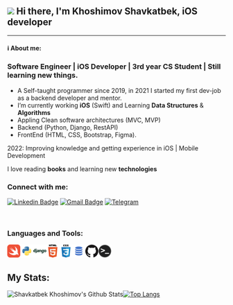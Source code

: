 ## <img src="https://c.tenor.com/SNL9_xhZl9oAAAAi/waving-hand-joypixels.gif" width="30px"> Hi there, I'm Khoshimov Shavkatbek, iOS developer

-----
#### ℹ️ About me: 
### Software Engineer | iOS Developer | 3rd year CS Student | Still learning new things.

- A Self-taught programmer since 2019, in 2021 I started my first dev-job as a backend developer and mentor.
- I’m currently working <b>iOS</b> (Swift) and Learning <b>Data Structures</b> & <b>Algorithms</b>
- Appling Clean software architectures (MVC, MVP)
- Backend (Python, Django, RestAPI)
- FrontEnd (HTML, CSS, Bootstrap, Figma).

2022: Improving knowledge and getting experience in iOS | Mobile Development

I love reading <b>books</b> and learning new <b>technologies</b>

### Connect with me:

[![Linkedin Badge](https://img.shields.io/badge/-LinkedIn-blue?style=flat-square&logo=Linkedin&logoColor=white&link=https://www.linkedin.com/in/yako-ism/)](https://www.linkedin.cn/in/shavkatbek-khoshimov-9857361b2) 
[![Gmail Badge](https://img.shields.io/badge/-Gmail-c14438?style=flat-square&logo=Gmail&logoColor=white&link=mailto:Alimov.Abdullokh8@gamil.com)](mailto:khashimov023@gmail.com) 
[![Telegram](https://img.shields.io/badge/-Telegram-2CA5E0?style=flat-square&logo=telegram&logoColor=white)](https://t.me/khoshimov_23)

<br />

### Languages and Tools:

<img align="left" alt="SWIFT" width="30px" src="https://raw.githubusercontent.com/github/explore/80688e429a7d4ef2fca1e82350fe8e3517d3494d/topics/swift/swift.png" />
<img align="left" alt="PYTHON" width="30px" src="https://raw.githubusercontent.com/github/explore/80688e429a7d4ef2fca1e82350fe8e3517d3494d/topics/python/python.png" />
<img align="left" alt="DJANGO" width="30px" src="https://raw.githubusercontent.com/github/explore/80688e429a7d4ef2fca1e82350fe8e3517d3494d/topics/django/django.png" />
<img align="left" alt="HTML5" width="30px" src="https://raw.githubusercontent.com/github/explore/80688e429a7d4ef2fca1e82350fe8e3517d3494d/topics/html/html.png" />
<img align="left" alt="CSS3" width="30px" src="https://raw.githubusercontent.com/github/explore/80688e429a7d4ef2fca1e82350fe8e3517d3494d/topics/css/css.png" />

<img align="left" alt="SQL" width="30px" src="https://raw.githubusercontent.com/github/explore/80688e429a7d4ef2fca1e82350fe8e3517d3494d/topics/sql/sql.png" />
<img align="left" alt="GitHub" width="30px" src="https://raw.githubusercontent.com/github/explore/78df643247d429f6cc873026c0622819ad797942/topics/github/github.png" />
<img align="left" alt="Terminal" width="30px" src="https://raw.githubusercontent.com/github/explore/80688e429a7d4ef2fca1e82350fe8e3517d3494d/topics/terminal/terminal.png" />
<br />
<br />



## My Stats:


<img align="left" alt="Shavkatbek Khoshimov's Github Stats" src="https://github-readme-stats.vercel.app/api?username=khashimov23&theme=tokyonight&show_icons=true" />


[![Top Langs](https://github-readme-stats.vercel.app/api/top-langs/?username=khashimov23&show_icons=true&layout=compact)](https://github.com/anuraghazra/github-readme-stats)

